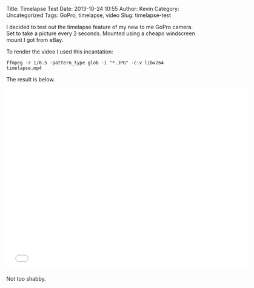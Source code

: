 Title: Timelapse Test
Date: 2013-10-24 10:55
Author: Kevin
Category: Uncategorized
Tags: GoPro, timelapse, video
Slug: timelapse-test

I decided to test out the timelapse feature of my new to me GoPro
camera. Set to take a picture every 2 seconds. Mounted using a cheapo
windscreen mount I got from eBay.

To render the video I used this incantation:

    ffmpeg -r 1/0.5 -pattern_type glob -i "*.JPG" -c:v libx264 timelapse.mp4

The result is below.

<iframe src="//www.youtube-nocookie.com/embed/Hl1V4TP1X5U?rel=0" width="640" height="480" allowfullscreen frameborder="0"></iframe>

Not too shabby.

